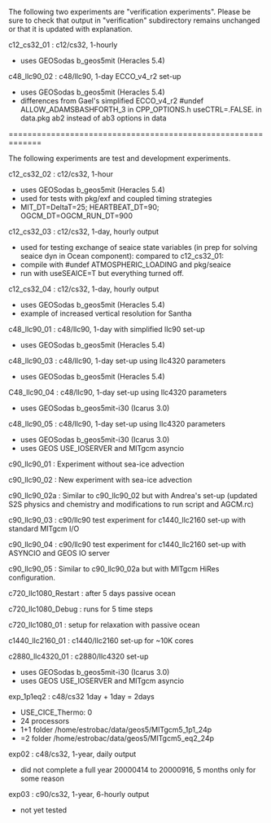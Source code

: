 The following two experiments are "verification experiments".
Please be sure to check that output in "verification" subdirectory
remains unchanged or that it is updated with explanation.

c12_cs32_01 : c12/cs32, 1-hourly
 - uses GEOSodas b_geos5mit (Heracles 5.4)

c48_llc90_02 : c48/llc90, 1-day ECCO_v4_r2 set-up
 - uses GEOSodas b_geos5mit (Heracles 5.4)
 - differences from Gael's simplified ECCO_v4_r2
   #undef ALLOW_ADAMSBASHFORTH_3 in CPP_OPTIONS.h
   useCTRL=.FALSE. in data.pkg
   ab2 instead of ab3 options in data


=============================================================

The following experiments are test and development experiments.

c12_cs32_02 : c12/cs32, 1-hour
 - uses GEOSodas b_geos5mit (Heracles 5.4)
 - used for tests with pkg/exf and coupled timing strategies
 - MIT_DT=DeltaT=25; HEARTBEAT_DT=90; OGCM_DT=OGCM_RUN_DT=900

c12_cs32_03 : c12/cs32, 1-day, hourly output
 - used for testing exchange of seaice state variables
   (in prep for solving seaice dyn in Ocean component):
 compared to c12_cs32_01:
 - compile with #undef ATMOSPHERIC_LOADING and pkg/seaice
 - run with useSEAICE=T but everything turned off.

c12_cs32_04 : c12/cs32, 1-day, hourly output
 - uses GEOSodas b_geos5mit (Heracles 5.4)
 - example of increased vertical resolution for Santha

c48_llc90_01 : c48/llc90, 1-day with simplified llc90 set-up
 - uses GEOSodas b_geos5mit (Heracles 5.4)

c48_llc90_03 : c48/llc90, 1-day set-up using llc4320 parameters
 - uses GEOSodas b_geos5mit (Heracles 5.4)

C48_llc90_04 : c48/llc90, 1-day set-up using llc4320 parameters
 - uses GEOSodas b_geos5mit-i30 (Icarus 3.0)

c48_llc90_05 : c48/llc90, 1-day set-up using llc4320 parameters
 - uses GEOSodas b_geos5mit-i30 (Icarus 3.0)
 - uses GEOS USE_IOSERVER and MITgcm asyncio
 
c90_llc90_01 : Experiment without sea-ice advection

c90_llc90_02 : New experiment with sea-ice advection

c90_llc90_02a : Similar to c90_llc90_02 but with Andrea's set-up
                (updated S2S physics and chemistry and modifications
                 to run script and AGCM.rc)

c90_llc90_03 : c90/llc90 test experiment for c1440_llc2160
               set-up with standard MITgcm I/O

c90_llc90_04 : c90/llc90 test experiment for c1440_llc2160
               set-up with ASYNCIO and GEOS IO server


c90_llc90_05 : Similar to c90_llc90_02a but with MITgcm HiRes
               configuration.

c720_llc1080_Restart : after 5 days passive ocean

c720_llc1080_Debug : runs for 5 time steps

c720_llc1080_01 : setup for relaxation with passive ocean

c1440_llc2160_01 : c1440/llc2160 set-up for ~10K cores

c2880_llc4320_01 : c2880/llc4320 set-up
 - uses GEOSodas b_geos5mit-i30 (Icarus 3.0)
 - uses GEOS USE_IOSERVER and MITgcm asyncio

exp_1p1eq2 : c48/cs32 1day + 1day = 2days
 - USE_CICE_Thermo: 0
 - 24 processors
 - 1+1 folder /home/estrobac/data/geos5/MITgcm5_1p1_24p
 - =2  folder /home/estrobac/data/geos5/MITgcm5_eq2_24p

exp02 : c48/cs32, 1-year, daily output
 - did not complete a full year
   20000414 to 20000916, 5 months only for some reason

exp03 : c90/cs32, 1-year, 6-hourly output
 - not yet tested
